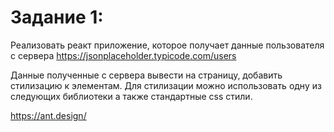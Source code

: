 # Задание 1:
Реализовать реакт приложение, которое получает данные пользователя с сервера 
https://jsonplaceholder.typicode.com/users

Данные полученные с сервера вывести на страницу, добавить стилизацию к элементам.
Для стилизации можно использовать одну из следующих библиотеки а также стандартные css стили.

https://ant.design/
